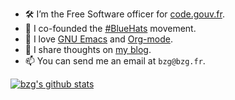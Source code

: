 - 🛠️ I’m the Free Software officer for [code.gouv.fr](https://code.gouv.fr).
- 🧢 I co-founded the [#BlueHats](https://bluehats.global) movement. 
- 🌱 I love [GNU Emacs](https://www.gnu.org/software/emacs/) and [Org-mode](https://orgmode.org).
- 🤔 I share thoughts on [my blog](https://bzg.fr).
- 📫 You can send me an email at `bzg@bzg.fr`.

[![bzg's github stats](https://github-readme-stats.vercel.app/api?username=bzg)](https://github.com/bzg/github-readme-stats)
